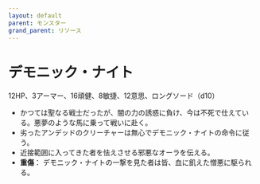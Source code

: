 ```yaml
---
layout: default
parent: モンスター
grand_parent: リソース
---
```


# デモニック・ナイト

12HP、3アーマー、16頑健、8敏捷、12意思、ロングソード（d10）

- かつては聖なる戦士だったが、闇の力の誘惑に負け、今は不死で仕えている。悪夢のような馬に乗って戦いに赴く。
- 劣ったアンデッドのクリーチャーは無心でデモニック・ナイトの命令に従う。
- 近接範囲に入ってきた者を怯えさせる邪悪なオーラを伝える。
- **重傷**： デモニック・ナイトの一撃を見た者は皆、血に飢えた憎悪に駆られる。
